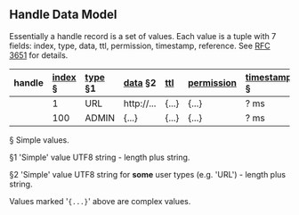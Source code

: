 ## Handle Data Model ##

Essentially a handle record is a set of values. Each value is a tuple with 7 fields: index, type, data, ttl, permission, timestamp, reference. See [RFC 3651](http://www.apps.ietf.org/rfc/rfc3651.html#sec-3.1) for details.

| **handle** | **[index](http://www.apps.ietf.org/rfc/rfc3651.html#sec-3.1)** § | **[type](http://www.apps.ietf.org/rfc/rfc3651.html#sec-3.1)** §1 | **[data](http://www.apps.ietf.org/rfc/rfc3651.html#sec-3.1)** §2 | **[ttl](http://www.apps.ietf.org/rfc/rfc3651.html#sec-3.1)** | **[permission](http://www.apps.ietf.org/rfc/rfc3651.html#sec-3.1)** | **[timestamp](http://www.apps.ietf.org/rfc/rfc3651.html#sec-3.1)** § | **[reference](http://www.apps.ietf.org/rfc/rfc3651.html#sec-3.1)** |
|:-----------|:------------------------------------------------------------------|:------------------------------------------------------------------|:------------------------------------------------------------------|:-------------------------------------------------------------|:--------------------------------------------------------------------|:----------------------------------------------------------------------|:-------------------------------------------------------------------|
|  | 1 | URL | http://... | {...} | {...} | ? ms | {...} |
|  | 100 | ADMIN | {...} | {...} | {...} | ? ms | {...} |

§ Simple values.

§1 'Simple' value UTF8 string - length plus string.

§2 'Simple' value UTF8 string for **some** user types (e.g. 'URL') - length plus string.

Values marked '`{...}`' above are complex values.